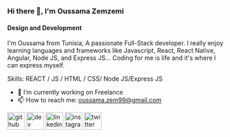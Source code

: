### Hi there 👋, I'm Oussama Zemzemi
#### Design and Development
I'm Oussama from Tunisia, A passionate Full-Stack developer. I really enjoy learning languages and frameworks like Javascript, React, React Native, Angular, Node JS, and Express JS... Coding for me is life and it's where I can express myself.


Skills:  REACT / JS / HTML / CSS/ Node JS/Express JS

- 🔭 I’m currently working on Freelance 
- 📫 How to reach me: oussama.zem99@gmail.com 


[<img src='https://cdn.jsdelivr.net/npm/simple-icons@3.0.1/icons/github.svg' alt='github' height='40'>](https://github.com/oussama-zemzemi)  [<img src='https://cdn.jsdelivr.net/npm/simple-icons@3.0.1/icons/dev-dot-to.svg' alt='dev' height='40'>](https://dev.to/oussamazemzemi)  [<img src='https://cdn.jsdelivr.net/npm/simple-icons@3.0.1/icons/linkedin.svg' alt='linkedin' height='40'>](https://www.linkedin.com/in/https://www.linkedin.com/in/oussama-zemzemi-17085b197//)  [<img src='https://cdn.jsdelivr.net/npm/simple-icons@3.0.1/icons/instagram.svg' alt='instagram' height='40'>](https://www.instagram.com/https://www.instagram.com/iamoussema//)  [<img src='https://cdn.jsdelivr.net/npm/simple-icons@3.0.1/icons/twitter.svg' alt='twitter' height='40'>](https://twitter.com/https://twitter.com/sketchboyie2)  






